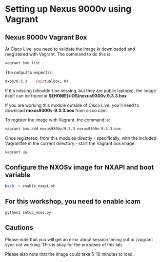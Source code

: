 # Setting up Nexus 9000v using Vagrant

## Nexus 9000v Vagrant Box

At Cisco Live, you need to validate the image is downloaded and
reegistered with Vagrant.  The command to do this is:

```bash
vagrant box list
```

The output to expect is:

```bash
nxos/9.3.3    (virtualbox, 0)
```

If it's missing (shouldn't be missing, but they are public laptops),
the image itself can be found at **${HOME}/IOS/nexus9300v.9.3.3.box**

If you are working this module outside of Cisco Live, you'll need to
download **nexus9300v-9.3.3.box** from cisco.com.

To register the image with Vagrant, the command is:

```bash
vagrant box add nexus9300v/9.3.3 nexus9300v.9.3.3.box
```

Once registered, from this modules directly - specifically, with the
included Vagrantfile in the current directory - start the Vagrant box
image:

```bash
vagrant up
```

## Configure the NXOSv image for NXAPI and boot variable

```bash
bash -x enable_nxapi.sh
```

## For this workshop, you need to enable icam

```bash
python3 setup_nxos.py
```

## Cautions

Please note that you will get an error about session timing
out or /vagrant sync not working.  This is okay for the purposes of
this lab.

Please also note that the image could take 5-10 minutes to load.
